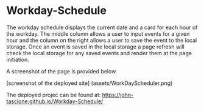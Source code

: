 # Workday-Schedule

The workday schedule displays the current date and a card for each hour of the workday. The middle column allows a user to input events for a given hour and the column on the right allows a user to save the event to the local storage. Once an event is saved in the local storage a page refresh will check the local storage for any saved events and render them at the page initiation. 

A screenshot of the page is provided below.

[screenshot of the deployed site] (assets/WorkDayScheduler.png)

The deployed projec can be found at: https://john-tascione.github.io/Workday-Schedule/
